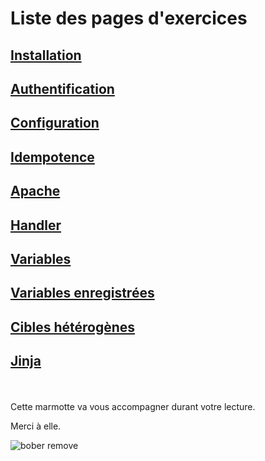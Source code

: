 # Liste des pages d'exercices

## [Installation](exercices/installation.md)
## [Authentification](exercices/authentification.md)
## [Configuration](exercices/configuration.md)
## [Idempotence](exercices/Idempotence.md)
## [Apache](exercices/apache.md)
## [Handler](exercices/handler.md)
## [Variables](exercices/variables.md)
## [Variables enregistrées](exercices/variables_enregistrees.md)
## [Cibles hétérogènes](exercices/cible-heterogenes.md)
## [Jinja](exercices/jinja.md)



<br>
<br>
Cette marmotte va vous accompagner durant votre lecture.

Merci à elle.

![bober remove](https://github.com/user-attachments/assets/933b6d89-2ac4-4922-9736-b71a0694b232)

